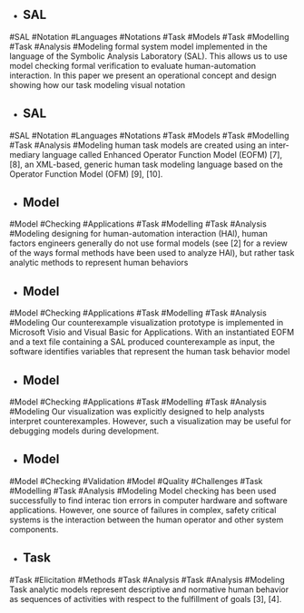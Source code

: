 - ## SAL
#SAL #Notation #Languages #Notations  #Task #Models #Task #Modelling #Task #Analysis  #Modeling 
formal system model  implemented in the language of the Symbolic Analysis Laboratory  (SAL). This allows us to use model checking formal verification to  evaluate human-automation interaction. In this paper we present  an operational concept and design showing how our task modeling  visual notation

- ## SAL
#SAL #Notation #Languages #Notations  #Task #Models #Task #Modelling #Task #Analysis  #Modeling 
human task models are created using an inter­ mediary language called Enhanced Operator Function Model  (EOFM) [7], [8], an XML-based, generic human task modeling  language based on the Operator Function Model (OFM) [9],  [10].

- ## Model
#Model #Checking #Applications #Task #Modelling #Task #Analysis  #Modeling 
designing for human-automation interaction (HAl),  human factors engineers generally do not use formal models  (see [2] for a review of the ways formal methods have been  used to analyze HAl), but rather task analytic methods to  represent human behaviors

- ## Model
#Model #Checking #Applications #Task #Modelling #Task #Analysis  #Modeling 
Our counterexample visualization prototype is implemented  in Microsoft Visio and Visual Basic for Applications. With an  instantiated EOFM and a text file containing a SAL produced  counterexample as input, the software identifies variables that  represent the human task behavior model

- ## Model
#Model #Checking #Applications #Task #Modelling #Task #Analysis  #Modeling 
Our visualization was explicitly designed to help analysts  interpret counterexamples. However, such a visualization may  be useful for debugging models during development.

- ## Model
#Model #Checking #Validation  #Model #Quality #Challenges #Task #Modelling #Task #Analysis  #Modeling 
Model checking has been used successfully to find interac­ tion errors in computer hardware and software applications.  However, one source of failures in complex, safety critical  systems is the interaction between the human operator and  other system components.

- ## Task
#Task #Elicitation #Methods #Task #Analysis #Task #Analysis  #Modeling 
Task analytic models represent  descriptive and normative human behavior as sequences of  activities with respect to the fulfillment of goals [3], [4].

